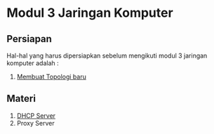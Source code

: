 # Modul 3 Jaringan Komputer

## Persiapan
Hal-hal yang harus dipersiapkan sebelum mengikuti modul 3 jaringan komputer adalah :

1. [Membuat Topologi baru](https://github.com/mocatfrio/Jarkom-Modul-3/tree/master/UML)

## Materi

1. [DHCP Server](https://github.com/mocatfrio/Jarkom-Modul-3/tree/master/DHCP%20Server)
2. Proxy Server
